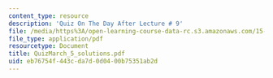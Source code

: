 ```yaml
---
content_type: resource
description: 'Quiz On The Day After Lecture # 9'
file: /media/https%3A/open-learning-course-data-rc.s3.amazonaws.com/15-433-investments-spring-2003/eb76754f443cda7d0d0400b75351ab2d_QuizMarch_5_solutions.pdf
file_type: application/pdf
resourcetype: Document
title: QuizMarch_5_solutions.pdf
uid: eb76754f-443c-da7d-0d04-00b75351ab2d
---
```

